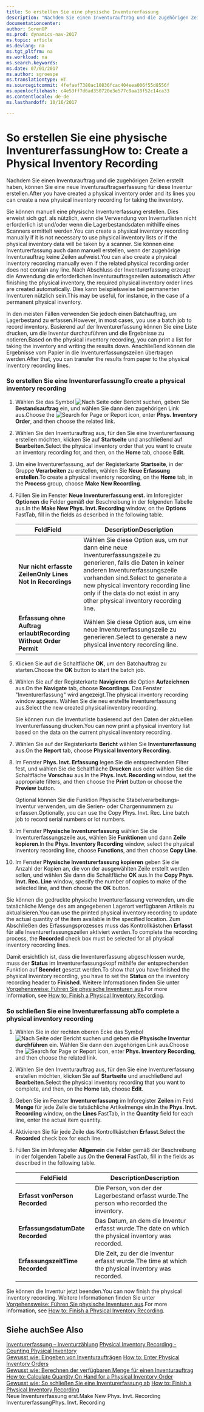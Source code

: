 ```yaml
---
title: So erstellen Sie eine physische Inventurerfassung
description: "Nachdem Sie einen Inventurauftrag und die zugehörigen Zeilen erstellt haben, können Sie eine neue Inventurauftragserfassung für diese Inventur erstellen."
documentationcenter: 
author: SorenGP
ms.prod: dynamics-nav-2017
ms.topic: article
ms.devlang: na
ms.tgt_pltfrm: na
ms.workload: na
ms.search.keywords: 
ms.date: 07/01/2017
ms.author: sgroespe
ms.translationtype: HT
ms.sourcegitcommit: 4fefaef7380ac10836fcac404eea006f55d8556f
ms.openlocfilehash: c4e53ff7d6ad350720e3e577c9aa18f52c14ca33
ms.contentlocale: de-de
ms.lasthandoff: 10/16/2017

---
```

# <a name="how-to-create-a-physical-inventory-recording"></a><span data-ttu-id="deed1-103">So erstellen Sie eine physische Inventurerfassung</span><span class="sxs-lookup"><span data-stu-id="deed1-103">How to: Create a Physical Inventory Recording</span></span>
<span data-ttu-id="deed1-104">Nachdem Sie einen Inventurauftrag und die zugehörigen Zeilen erstellt haben, können Sie eine neue Inventurauftragserfassung für diese Inventur erstellen.</span><span class="sxs-lookup"><span data-stu-id="deed1-104">After you have created a physical inventory order and its lines you can create a new physical inventory recording for taking the inventory.</span></span>  
  
 <span data-ttu-id="deed1-105">Sie können manuell eine physische Inventurerfassung erstellen. Dies erweist sich ggf. als nützlich, wenn die Verwendung von Inventurlisten nicht erforderlich ist und/oder wenn die Lagerbestandsdaten mithilfe eines Scanners ermittelt werden.</span><span class="sxs-lookup"><span data-stu-id="deed1-105">You can create a physical inventory recording manually if it is not necessary to use physical inventory lists or if the physical inventory data will be taken by a scanner.</span></span> <span data-ttu-id="deed1-106">Sie können eine Inventurerfassung auch dann manuell erstellen, wenn der zugehörige Inventurauftrag keine Zeilen aufweist.</span><span class="sxs-lookup"><span data-stu-id="deed1-106">You can also create a physical inventory recording manually even if the related physical recording order does not contain any line.</span></span> <span data-ttu-id="deed1-107">Nach Abschluss der Inventurerfassung erzeugt die Anwendung die erforderlichen Inventurauftragszeilen automatisch.</span><span class="sxs-lookup"><span data-stu-id="deed1-107">After finishing the physical inventory, the required physical inventory order lines are created automatically.</span></span> <span data-ttu-id="deed1-108">Dies kann beispielsweise bei permanenten Inventuren nützlich sein.</span><span class="sxs-lookup"><span data-stu-id="deed1-108">This may be useful, for instance, in the case of a permanent physical inventory.</span></span>  
  
 <span data-ttu-id="deed1-109">In den meisten Fällen verwenden Sie jedoch einen Batchauftrag, um Lagerbestand zu erfassen.</span><span class="sxs-lookup"><span data-stu-id="deed1-109">However, in most cases, you use a batch job to record inventory.</span></span> <span data-ttu-id="deed1-110">Basierend auf der Inventurerfassung können Sie eine Liste drucken, um die Inventur durchzuführen und die Ergebnisse zu notieren.</span><span class="sxs-lookup"><span data-stu-id="deed1-110">Based on the physical inventory recording, you can print a list for taking the inventory and writing the results down.</span></span> <span data-ttu-id="deed1-111">Anschließend können die Ergebnisse vom Papier in die Inventurerfassungszeilen übertragen werden.</span><span class="sxs-lookup"><span data-stu-id="deed1-111">After that, you can transfer the results from paper to the physical inventory recording lines.</span></span>  
  
### <a name="to-create-a-physical-inventory-recording"></a><span data-ttu-id="deed1-112">So erstellen Sie eine Inventurerfassung</span><span class="sxs-lookup"><span data-stu-id="deed1-112">To create a physical inventory recording</span></span>  
  
1.  <span data-ttu-id="deed1-113">Wählen Sie das Symbol ![Nach Seite oder Bericht suchen](media/ui-search/search_small.png "Symbol „Nach Seite oder Bericht suchen”"), geben Sie **Bestandsauftrag** ein, und wählen Sie dann den zugehörigen Link aus.</span><span class="sxs-lookup"><span data-stu-id="deed1-113">Choose the ![Search for Page or Report](media/ui-search/search_small.png "Search for Page or Report icon") icon, enter **Phys. Inventory Order**, and then choose the related link.</span></span>  
  
2.  <span data-ttu-id="deed1-114">Wählen Sie den Inventurauftrag aus, für den Sie eine Inventurerfassung erstellen möchten, klicken Sie auf **Startseite** und anschließend auf **Bearbeiten**.</span><span class="sxs-lookup"><span data-stu-id="deed1-114">Select the physical inventory order that you want to create an inventory recording for, and then, on the **Home** tab, choose **Edit**.</span></span>  
  
3.  <span data-ttu-id="deed1-115">Um eine Inventurerfassung, auf der Registerkarte **Startseite**, in der Gruppe **Verarbeiten** zu erstellen, wählen Sie **Neue Erfassung erstellen**.</span><span class="sxs-lookup"><span data-stu-id="deed1-115">To create a physical inventory recording, on the **Home** tab, in the **Process** group, choose **Make New Recording**.</span></span>  
  
4.  <span data-ttu-id="deed1-116">Füllen Sie im Fenster **Neue Inventurerfassung erst.** im Inforegister **Optionen** die Felder gemäß der Beschreibung in der folgenden Tabelle aus.</span><span class="sxs-lookup"><span data-stu-id="deed1-116">In the **Make New Phys. Invt. Recording** window, on the **Options** FastTab, fill in the fields as described in the following table.</span></span>  
  
    |<span data-ttu-id="deed1-117">Feld</span><span class="sxs-lookup"><span data-stu-id="deed1-117">Field</span></span>|<span data-ttu-id="deed1-118">Description</span><span class="sxs-lookup"><span data-stu-id="deed1-118">Description</span></span>|  
    |---------------------------------|---------------------------------------|  
    |<span data-ttu-id="deed1-119">**Nur nicht erfasste Zeilen**</span><span class="sxs-lookup"><span data-stu-id="deed1-119">**Only Lines Not In Recordings**</span></span>|<span data-ttu-id="deed1-120">Wählen Sie diese Option aus, um nur dann eine neue Inventurerfassungszeile zu generieren, falls die Daten in keiner anderen Inventurerfassungszeile vorhanden sind.</span><span class="sxs-lookup"><span data-stu-id="deed1-120">Select to generate a new physical inventory recording line only if the data do not exist in any other physical inventory recording line.</span></span>|  
    |<span data-ttu-id="deed1-121">**Erfassung ohne Auftrag erlaubt**</span><span class="sxs-lookup"><span data-stu-id="deed1-121">**Recording Without Order Permit**</span></span>|<span data-ttu-id="deed1-122">Wählen Sie diese Option aus, um eine neue Inventurerfassungszeile zu generieren.</span><span class="sxs-lookup"><span data-stu-id="deed1-122">Select to generate a new physical inventory recording line.</span></span>|  
  
5.  <span data-ttu-id="deed1-123">Klicken Sie auf die Schaltfläche **OK**, um den Batchauftrag zu starten.</span><span class="sxs-lookup"><span data-stu-id="deed1-123">Choose the **OK** button to start the batch job.</span></span>  
  
6.  <span data-ttu-id="deed1-124">Wählen Sie auf der Registerkarte **Navigieren** die Option **Aufzeichnen** aus.</span><span class="sxs-lookup"><span data-stu-id="deed1-124">On the **Navigate** tab, choose **Recordings**.</span></span> <span data-ttu-id="deed1-125">Das Fenster "Inventurerfassung" wird angezeigt.</span><span class="sxs-lookup"><span data-stu-id="deed1-125">The physical inventory recording window appears.</span></span> <span data-ttu-id="deed1-126">Wählen Sie die neu erstellte Inventurerfassung aus.</span><span class="sxs-lookup"><span data-stu-id="deed1-126">Select the new created physical inventory recording.</span></span>  
  
     <span data-ttu-id="deed1-127">Sie können nun die Inventurliste basierend auf den Daten der aktuellen Inventurerfassung drucken.</span><span class="sxs-lookup"><span data-stu-id="deed1-127">You can now print a physical inventory list based on the data on the current physical inventory recording.</span></span>  
  
7.  <span data-ttu-id="deed1-128">Wählen Sie auf der Registerkarte **Bericht** wählen Sie **Inventurerfassung** aus.</span><span class="sxs-lookup"><span data-stu-id="deed1-128">On the **Report** tab, choose **Physical Inventory Recording**.</span></span>  
  
8.  <span data-ttu-id="deed1-129">Im Fenster **Phys. Invt. Erfassung** legen Sie die entsprechenden Filter fest, und wählen Sie die Schaltfläche **Drucken** aus oder wählen Sie die Schaltfläche **Vorschau** aus.</span><span class="sxs-lookup"><span data-stu-id="deed1-129">In the **Phys. Invt. Recording** window, set the appropriate filters, and then choose the **Print** button or choose the **Preview** button.</span></span>  
  
     <span data-ttu-id="deed1-130">Optional können Sie die Funktion Physische Stabelverarbeitungs-Inventur verwenden, um die Serien- oder Chargennummern zu erfassen.</span><span class="sxs-lookup"><span data-stu-id="deed1-130">Optionally, you can use the Copy Phys. Invt. Rec. Line batch job to record serial numbers or lot numbers.</span></span>  
  
9. <span data-ttu-id="deed1-131">Im Fenster **Physische Inventurerfassung** wählen Sie die Inventurerfassungszeile aus, wählen Sie **Funktionen** und dann **Zeile kopieren**.</span><span class="sxs-lookup"><span data-stu-id="deed1-131">In the **Phys. Inventory Recording** window, select the physical inventory recording line, choose **Functions**, and then choose **Copy Line**.</span></span>  
  
10. <span data-ttu-id="deed1-132">Im Fenster **Physische Inventurerfassung kopieren** geben Sie die Anzahl der Kopien an, die von der ausgewählten Zeile erstellt werden sollen, und wählen Sie dann die Schaltfläche **OK** aus.</span><span class="sxs-lookup"><span data-stu-id="deed1-132">In the **Copy Phys. Invt. Rec. Line** window, specify the number of copies to make of the selected line, and then choose the **OK** button.</span></span>  
  
 <span data-ttu-id="deed1-133">Sie können die gedruckte physische Inventurerfassung verwenden, um die tatsächliche Menge des am angegebenen Lagerort verfügbaren Artikels zu aktualisieren.</span><span class="sxs-lookup"><span data-stu-id="deed1-133">You can use the printed physical inventory recording to update the actual quantity of the item available in the specified location.</span></span> <span data-ttu-id="deed1-134">Zum Abschließen des Erfassungsprozesses muss das Kontrollkästchen **Erfasst** für alle Inventurerfassungszeilen aktiviert werden.</span><span class="sxs-lookup"><span data-stu-id="deed1-134">To complete the recording process, the **Recorded** check box must be selected for all physical inventory recording lines.</span></span>  
  
 <span data-ttu-id="deed1-135">Damit ersichtlich ist, dass die Inventurerfassung abgeschlossen wurde, muss der **Status** im Inventurerfassungskopf mithilfe der entsprechenden Funktion auf **Beendet** gesetzt werden.</span><span class="sxs-lookup"><span data-stu-id="deed1-135">To show that you have finished the physical inventory recording, you have to set the **Status** on the inventory recording header to **Finished**.</span></span> <span data-ttu-id="deed1-136">Weitere Informationen finden Sie unter [Vorgehensweise: Führen Sie physische Inventuren aus](how-to-finish-a-physical-inventory-recording.md).</span><span class="sxs-lookup"><span data-stu-id="deed1-136">For more information, see [How to: Finish a Physical Inventory Recording](how-to-finish-a-physical-inventory-recording.md).</span></span>  
  
### <a name="to-complete-a-physical-inventory-recording"></a><span data-ttu-id="deed1-137">So schließen Sie eine Inventurerfassung ab</span><span class="sxs-lookup"><span data-stu-id="deed1-137">To complete a physical inventory recording</span></span>  
  
1.  <span data-ttu-id="deed1-138">Wählen Sie in der rechten oberen Ecke das Symbol ![Nach Seite oder Bericht suchen](media/ui-search/search_small.png "Nach Seite oder Bericht suchen") und geben die **Physische Inventur durchführen** ein. Wählen Sie dann den zugehörigen Link aus.</span><span class="sxs-lookup"><span data-stu-id="deed1-138">Choose the ![Search for Page or Report](media/ui-search/search_small.png "Search for Page or Report icon") icon, enter **Phys. Inventory Recording**, and then choose the related link.</span></span>  
  
2.  <span data-ttu-id="deed1-139">Wählen Sie den Inventurauftrag aus, für den Sie eine Inventurerfassung erstellen möchten, klicken Sie auf **Startseite** und anschließend auf **Bearbeiten**.</span><span class="sxs-lookup"><span data-stu-id="deed1-139">Select the physical inventory recording that you want to complete, and then, on the **Home** tab, choose **Edit**.</span></span>  
  
3.  <span data-ttu-id="deed1-140">Geben Sie im Fenster **Inventurerfassung** im Inforegister **Zeilen** im Feld **Menge** für jede Zeile die tatsächliche Artikelmenge ein.</span><span class="sxs-lookup"><span data-stu-id="deed1-140">In the **Phys. Invt. Recording** window, on the **Lines** FastTab, in the **Quantity** field for each line, enter the actual item quantity.</span></span>  
  
4.  <span data-ttu-id="deed1-141">Aktivieren Sie für jede Zeile das Kontrollkästchen **Erfasst**.</span><span class="sxs-lookup"><span data-stu-id="deed1-141">Select the **Recorded** check box for each line.</span></span>  
  
5.  <span data-ttu-id="deed1-142">Füllen Sie im Inforegister **Allgemein** die Felder gemäß der Beschreibung in der folgenden Tabelle aus.</span><span class="sxs-lookup"><span data-stu-id="deed1-142">On the **General** FastTab, fill in the fields as described in the following table.</span></span>  
  
    |<span data-ttu-id="deed1-143">Feld</span><span class="sxs-lookup"><span data-stu-id="deed1-143">Field</span></span>|<span data-ttu-id="deed1-144">Description</span><span class="sxs-lookup"><span data-stu-id="deed1-144">Description</span></span>|  
    |---------------------------------|---------------------------------------|  
    |<span data-ttu-id="deed1-145">**Erfasst von**</span><span class="sxs-lookup"><span data-stu-id="deed1-145">**Person Recorded**</span></span>|<span data-ttu-id="deed1-146">Die Person, von der der Lagerbestand erfasst wurde.</span><span class="sxs-lookup"><span data-stu-id="deed1-146">The person who recorded the inventory.</span></span>|  
    |<span data-ttu-id="deed1-147">**Erfassungsdatum**</span><span class="sxs-lookup"><span data-stu-id="deed1-147">**Date Recorded**</span></span>|<span data-ttu-id="deed1-148">Das Datum, an dem die Inventur erfasst wurde.</span><span class="sxs-lookup"><span data-stu-id="deed1-148">The date on which the physical inventory was recorded.</span></span>|  
    |<span data-ttu-id="deed1-149">**Erfassungszeit**</span><span class="sxs-lookup"><span data-stu-id="deed1-149">**Time Recorded**</span></span>|<span data-ttu-id="deed1-150">Die Zeit, zu der die Inventur erfasst wurde.</span><span class="sxs-lookup"><span data-stu-id="deed1-150">The time at which the physical inventory was recorded.</span></span>|  
  
 <span data-ttu-id="deed1-151">Sie können die Inventur jetzt beenden.</span><span class="sxs-lookup"><span data-stu-id="deed1-151">You can now finish the physical inventory recording.</span></span> <span data-ttu-id="deed1-152">Weitere Informationen finden Sie unter [Vorgehensweise: Führen Sie physische Inventuren aus](how-to-finish-a-physical-inventory-recording.md).</span><span class="sxs-lookup"><span data-stu-id="deed1-152">For more information, see [How to: Finish a Physical Inventory Recording](how-to-finish-a-physical-inventory-recording.md).</span></span>  
  
## <a name="see-also"></a><span data-ttu-id="deed1-153">Siehe auch</span><span class="sxs-lookup"><span data-stu-id="deed1-153">See Also</span></span>  
 <span data-ttu-id="deed1-154">[Inventurerfassung – Inventurzählung](physical-inventory-recording-counting-physical-inventory.md) </span><span class="sxs-lookup"><span data-stu-id="deed1-154">[Physical Inventory Recording - Counting Physical Inventory](physical-inventory-recording-counting-physical-inventory.md) </span></span>  
 <span data-ttu-id="deed1-155">[Gewusst wie: Eingeben von Inventuraufträgen](how-to-enter-physical-inventory-orders.md) </span><span class="sxs-lookup"><span data-stu-id="deed1-155">[How to: Enter Physical Inventory Orders](how-to-enter-physical-inventory-orders.md) </span></span>  
 <span data-ttu-id="deed1-156">[Gewusst wie: Berechnen der verfügbaren Menge für einen Inventurauftrag](how-to-calculate-quantity-on-hand-for-a-physical-inventory-order.md) </span><span class="sxs-lookup"><span data-stu-id="deed1-156">[How to: Calculate Quantity On Hand for a Physical Inventory Order](how-to-calculate-quantity-on-hand-for-a-physical-inventory-order.md) </span></span>  
 <span data-ttu-id="deed1-157">[Gewusst wie: So schließen Sie eine Inventurerfassung ab](how-to-finish-a-physical-inventory-recording.md) </span><span class="sxs-lookup"><span data-stu-id="deed1-157">[How to: Finish a Physical Inventory Recording](how-to-finish-a-physical-inventory-recording.md) </span></span>  
 <span data-ttu-id="deed1-158">Neue Inventurerfassung erst.</span><span class="sxs-lookup"><span data-stu-id="deed1-158">Make New Phys. Invt. Recording</span></span>   
 <span data-ttu-id="deed1-159">Inventurerfassung</span><span class="sxs-lookup"><span data-stu-id="deed1-159">Phys. Invt. Recording</span></span>
